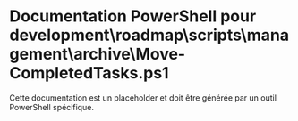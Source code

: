 # Documentation PowerShell pour development\roadmap\scripts\management\archive\Move-CompletedTasks.ps1

Cette documentation est un placeholder et doit être générée par un outil PowerShell spécifique.
